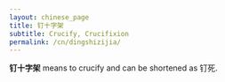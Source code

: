 ```yaml
---
layout: chinese_page
title: 钉十字架
subtitle: Crucify, Crucifixion
permalink: /cn/dingshizijia/
---
```


**钉十字架** means to crucify and can be shortened as 钉死.

